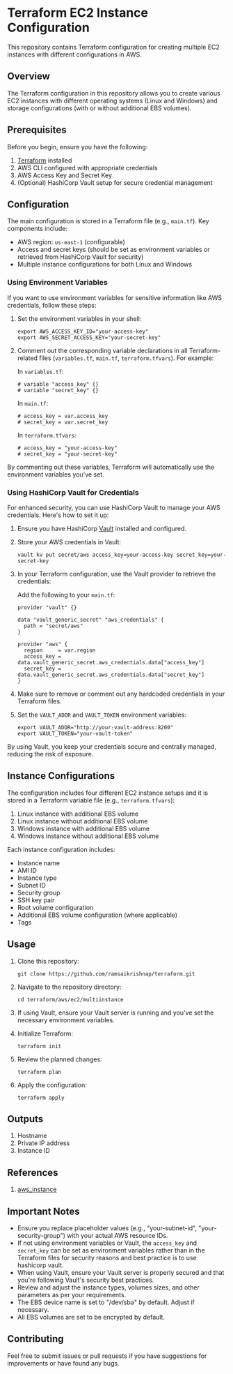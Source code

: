 # Terraform EC2 Instance Configuration

This repository contains Terraform configuration for creating multiple EC2 instances with different configurations in AWS.

## Overview

The Terraform configuration in this repository allows you to create various EC2 instances with different operating systems (Linux and Windows) and storage configurations (with or without additional EBS volumes).

## Prerequisites

Before you begin, ensure you have the following:

1. [Terraform](https://www.terraform.io/downloads.html) installed
2. AWS CLI configured with appropriate credentials
3. AWS Access Key and Secret Key
4. (Optional) HashiCorp Vault setup for secure credential management   

## Configuration

The main configuration is stored in a Terraform file (e.g., `main.tf`). Key components include:

- AWS region: `us-east-1` (configurable)
- Access and secret keys (should be set as environment variables or retrieved from HashiCorp Vault for security)
- Multiple instance configurations for both Linux and Windows

### Using Environment Variables

If you want to use environment variables for sensitive information like AWS credentials, follow these steps:

1. Set the environment variables in your shell:
   ```
   export AWS_ACCESS_KEY_ID="your-access-key"
   export AWS_SECRET_ACCESS_KEY="your-secret-key"
   ```

2. Comment out the corresponding variable declarations in all Terraform-related files (`variables.tf`, `main.tf`, `terraform.tfvars`). For example:

   In `variables.tf`:
   ```hcl
   # variable "access_key" {}
   # variable "secret_key" {}
   ```

   In `main.tf`:
   ```hcl
   # access_key = var.access_key
   # secret_key = var.secret_key
   ```

   In `terraform.tfvars`:
   ```hcl
   # access_key = "your-access-key"
   # secret_key = "your-secret-key"
   ```

By commenting out these variables, Terraform will automatically use the environment variables you've set.

### Using HashiCorp Vault for Credentials

For enhanced security, you can use HashiCorp Vault to manage your AWS credentials. Here's how to set it up:

1. Ensure you have HashiCorp [Vault](https://developer.hashicorp.com/vault/downloads) installed and configured.

2. Store your AWS credentials in Vault:
   ```
   vault kv put secret/aws access_key=your-access-key secret_key=your-secret-key
   ```

3. In your Terraform configuration, use the Vault provider to retrieve the credentials:

   Add the following to your `main.tf`:

   ```hcl
   provider "vault" {}

   data "vault_generic_secret" "aws_credentials" {
     path = "secret/aws"
   }

   provider "aws" {
     region     = var.region
     access_key = data.vault_generic_secret.aws_credentials.data["access_key"]
     secret_key = data.vault_generic_secret.aws_credentials.data["secret_key"]
   }
   ```

4. Make sure to remove or comment out any hardcoded credentials in your Terraform files.

5. Set the `VAULT_ADDR` and `VAULT_TOKEN` environment variables:
   ```
   export VAULT_ADDR="http://your-vault-address:8200"
   export VAULT_TOKEN="your-vault-token"
   ```

By using Vault, you keep your credentials secure and centrally managed, reducing the risk of exposure.

## Instance Configurations

The configuration includes four different EC2 instance setups and it is stored in a Terraform variable file (e.g., `terraform.tfvars`):

1. Linux instance with additional EBS volume
2. Linux instance without additional EBS volume
3. Windows instance with additional EBS volume
4. Windows instance without additional EBS volume

Each instance configuration includes:

- Instance name
- AMI ID
- Instance type
- Subnet ID
- Security group
- SSH key pair
- Root volume configuration
- Additional EBS volume configuration (where applicable)
- Tags

## Usage

1. Clone this repository:
   ```
   git clone https://github.com/ramsaikrishnap/terraform.git
   ```

2. Navigate to the repository directory:
   ```
   cd terraform/aws/ec2/multiinstance
   ```

3. If using Vault, ensure your Vault server is running and you've set the necessary environment variables.

4. Initialize Terraform:
   ```
   terraform init
   ```

5. Review the planned changes:
   ```
   terraform plan
   ```

6. Apply the configuration:
   ```
   terraform apply
   ```

## Outputs
1. Hostname
2. Private IP address
3. Instance ID

## References
1. [aws_instance](https://registry.terraform.io/providers/hashicorp/aws/latest/docs/resources/instance)

## Important Notes

- Ensure you replace placeholder values (e.g., "your-subnet-id", "your-security-group") with your actual AWS resource IDs.
- If not using environment variables or Vault, the `access_key` and `secret_key` can be set as environment variables rather than in the Terraform files for security reasons and best practice is to use hashicorp vault.
- When using Vault, ensure your Vault server is properly secured and that you're following Vault's security best practices.
- Review and adjust the instance types, volumes sizes, and other parameters as per your requirements.
- The EBS device name is set to "/dev/sba" by default. Adjust if necessary.
- All EBS volumes are set to be encrypted by default.

## Contributing

Feel free to submit issues or pull requests if you have suggestions for improvements or have found any bugs.


